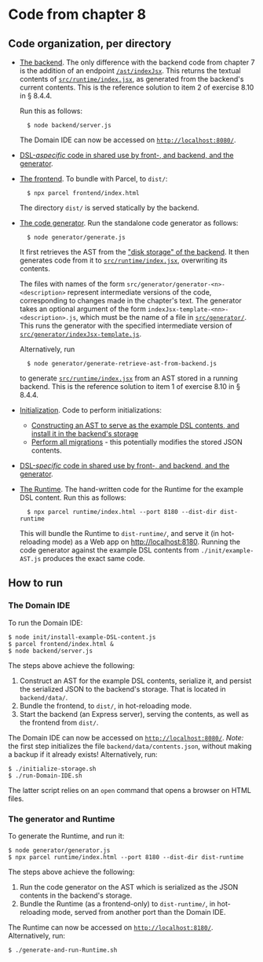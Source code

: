 # Code from chapter 8


## Code organization, per directory

* [The backend](./backend).
    The only difference with the backend code from chapter 7 is the addition of an endpoint [`/ast/indexJsx`](http://localhost:8080/ast/indexJsx).
    This returns the textual contents of [`src/runtime/index.jsx`](./src/runtime/index.jsx), as generated from the backend's current contents.
    This is the reference solution to item 2 of exercise 8.10 in § 8.4.4.

    Run this as follows:

        $ node backend/server.js

    The Domain IDE can now be accessed on [`http://localhost:8080/`](http://localhost:8080/).

* [DSL-*aspecific* code in shared use by front-, and backend, and the generator](./common).

* [The frontend](./frontend).
    To bundle with Parcel, to `dist/`:

        $ npx parcel frontend/index.html

    The directory `dist/` is served statically by the backend.

* [The code generator](./generator).
    Run the standalone code generator as follows:

        $ node generator/generate.js

    It first retrieves the AST from the ["disk storage" of the backend](./backend/data/contents.json).
    It then generates code from it to [`src/runtime/index.jsx`](./src/runtime/index.jsx), overwriting its contents.

    The files with names of the form `src/generator/generator-<n>-<description>` represent intermediate versions of the code, corresponding to changes made in the chapter's text.
    The generator takes an optional argument of the form `indexJsx-template-<nn>-<description>.js`, which must be the name of a file in [`src/generator/`](./src/generator/).
    This runs the generator with the specified intermediate version of [`src/generator/indexJsx-template.js`](./src/generator/indexJsx-template.js).

    Alternatively, run

        $ node generator/generate-retrieve-ast-from-backend.js

    to generate [`src/runtime/index.jsx`](./src/runtime/index.jsx) from an AST stored in a running backend.
    This is the reference solution to item 1 of exercise 8.10 in § 8.4.4.

* [Initialization](./init).
    Code to perform initializations:
    * [Constructing an AST to serve as the example DSL contents, and install it in the backend's storage](./init/install-example-DSL-content.js)
    * [Perform all migrations](./init/migrations.js) - this potentially modifies the stored JSON contents.

* [DSL-*specific* code in shared use by front-, and backend, and the generator](./language).

* [The Runtime](./runtime).
    The hand-written code for the Runtime for the example DSL content.
    Run this as follows:

        $ npx parcel runtime/index.html --port 8180 --dist-dir dist-runtime

    This will bundle the Runtime to `dist-runtime/`, and serve it (in hot-reloading mode) as a Web app on [http://localhost:8180]().
    Running the code generator against the example DSL contents from `./init/example-AST.js` produces the exact same code.


## How to run

### The Domain IDE

To run the Domain IDE:

    $ node init/install-example-DSL-content.js
    $ parcel frontend/index.html &
    $ node backend/server.js

The steps above achieve the following:

1. Construct an AST for the example DSL contents, serialize it, and persist the serialized JSON to the backend's storage.
   That is located in `backend/data/`.
2. Bundle the frontend, to `dist/`, in hot-reloading mode.
3. Start the backend (an Express server), serving the contents, as well as the frontend from `dist/`.

The Domain IDE can now be accessed on [`http://localhost:8080/`](http://localhost:8080/).
_Note:_ the first step initializes the file `backend/data/contents.json`, without making a backup if it already exists!
Alternatively, run:

    $ ./initialize-storage.sh
    $ ./run-Domain-IDE.sh

The latter script relies on an `open` command that opens a browser on HTML files.


### The generator and Runtime

To generate the Runtime, and run it:

    $ node generator/generator.js
    $ npx parcel runtime/index.html --port 8180 --dist-dir dist-runtime

The steps above achieve the following:

1. Run the code generator on the AST which is serialized as the JSON contents in the backend's storage.
2. Bundle the Runtime (as a frontend-only) to `dist-runtime/`, in hot-reloading mode, served from another port than the Domain IDE.

The Runtime can now be accessed on [`http://localhost:8180/`](http://localhost:8180/).
Alternatively, run:

    $ ./generate-and-run-Runtime.sh

